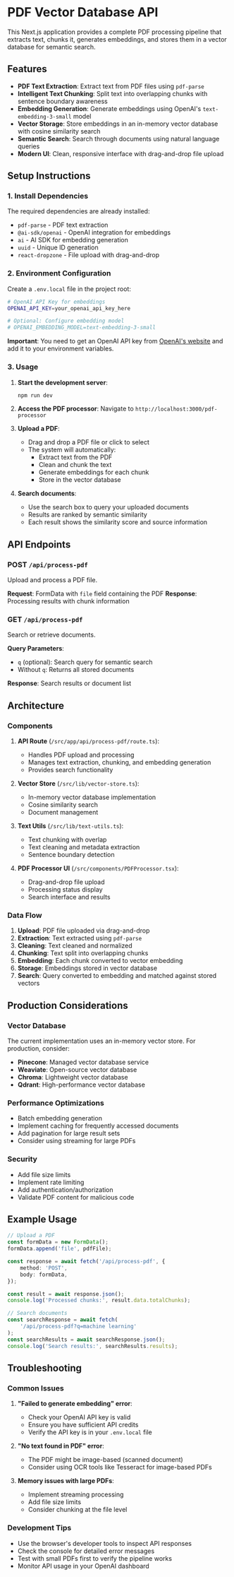 # PDF Vector Database API

This Next.js application provides a complete PDF processing pipeline that extracts text, chunks it, generates embeddings, and stores them in a vector database for semantic search.

## Features

- **PDF Text Extraction**: Extract text from PDF files using `pdf-parse`
- **Intelligent Text Chunking**: Split text into overlapping chunks with sentence boundary awareness
- **Embedding Generation**: Generate embeddings using OpenAI's `text-embedding-3-small` model
- **Vector Storage**: Store embeddings in an in-memory vector database with cosine similarity search
- **Semantic Search**: Search through documents using natural language queries
- **Modern UI**: Clean, responsive interface with drag-and-drop file upload

## Setup Instructions

### 1. Install Dependencies

The required dependencies are already installed:

- `pdf-parse` - PDF text extraction
- `@ai-sdk/openai` - OpenAI integration for embeddings
- `ai` - AI SDK for embedding generation
- `uuid` - Unique ID generation
- `react-dropzone` - File upload with drag-and-drop

### 2. Environment Configuration

Create a `.env.local` file in the project root:

```bash
# OpenAI API Key for embeddings
OPENAI_API_KEY=your_openai_api_key_here

# Optional: Configure embedding model
# OPENAI_EMBEDDING_MODEL=text-embedding-3-small
```

**Important**: You need to get an OpenAI API key from [OpenAI's website](https://platform.openai.com/api-keys) and add it to your environment variables.

### 3. Usage

1. **Start the development server**:

   ```bash
   npm run dev
   ```

2. **Access the PDF processor**:
   Navigate to `http://localhost:3000/pdf-processor`

3. **Upload a PDF**:

   - Drag and drop a PDF file or click to select
   - The system will automatically:
     - Extract text from the PDF
     - Clean and chunk the text
     - Generate embeddings for each chunk
     - Store in the vector database

4. **Search documents**:
   - Use the search box to query your uploaded documents
   - Results are ranked by semantic similarity
   - Each result shows the similarity score and source information

## API Endpoints

### POST `/api/process-pdf`

Upload and process a PDF file.

**Request**: FormData with `file` field containing the PDF
**Response**: Processing results with chunk information

### GET `/api/process-pdf`

Search or retrieve documents.

**Query Parameters**:

- `q` (optional): Search query for semantic search
- Without `q`: Returns all stored documents

**Response**: Search results or document list

## Architecture

### Components

1. **API Route** (`/src/app/api/process-pdf/route.ts`):

   - Handles PDF upload and processing
   - Manages text extraction, chunking, and embedding generation
   - Provides search functionality

2. **Vector Store** (`/src/lib/vector-store.ts`):

   - In-memory vector database implementation
   - Cosine similarity search
   - Document management

3. **Text Utils** (`/src/lib/text-utils.ts`):

   - Text chunking with overlap
   - Text cleaning and metadata extraction
   - Sentence boundary detection

4. **PDF Processor UI** (`/src/components/PDFProcessor.tsx`):
   - Drag-and-drop file upload
   - Processing status display
   - Search interface and results

### Data Flow

1. **Upload**: PDF file uploaded via drag-and-drop
2. **Extraction**: Text extracted using `pdf-parse`
3. **Cleaning**: Text cleaned and normalized
4. **Chunking**: Text split into overlapping chunks
5. **Embedding**: Each chunk converted to vector embedding
6. **Storage**: Embeddings stored in vector database
7. **Search**: Query converted to embedding and matched against stored vectors

## Production Considerations

### Vector Database

The current implementation uses an in-memory vector store. For production, consider:

- **Pinecone**: Managed vector database service
- **Weaviate**: Open-source vector database
- **Chroma**: Lightweight vector database
- **Qdrant**: High-performance vector database

### Performance Optimizations

- Batch embedding generation
- Implement caching for frequently accessed documents
- Add pagination for large result sets
- Consider using streaming for large PDFs

### Security

- Add file size limits
- Implement rate limiting
- Add authentication/authorization
- Validate PDF content for malicious code

## Example Usage

```typescript
// Upload a PDF
const formData = new FormData();
formData.append('file', pdfFile);

const response = await fetch('/api/process-pdf', {
	method: 'POST',
	body: formData,
});

const result = await response.json();
console.log('Processed chunks:', result.data.totalChunks);

// Search documents
const searchResponse = await fetch(
	'/api/process-pdf?q=machine learning'
);
const searchResults = await searchResponse.json();
console.log('Search results:', searchResults.results);
```

## Troubleshooting

### Common Issues

1. **"Failed to generate embedding" error**:

   - Check your OpenAI API key is valid
   - Ensure you have sufficient API credits
   - Verify the API key is in your `.env.local` file

2. **"No text found in PDF" error**:

   - The PDF might be image-based (scanned document)
   - Consider using OCR tools like Tesseract for image-based PDFs

3. **Memory issues with large PDFs**:
   - Implement streaming processing
   - Add file size limits
   - Consider chunking at the file level

### Development Tips

- Use the browser's developer tools to inspect API responses
- Check the console for detailed error messages
- Test with small PDFs first to verify the pipeline works
- Monitor API usage in your OpenAI dashboard
